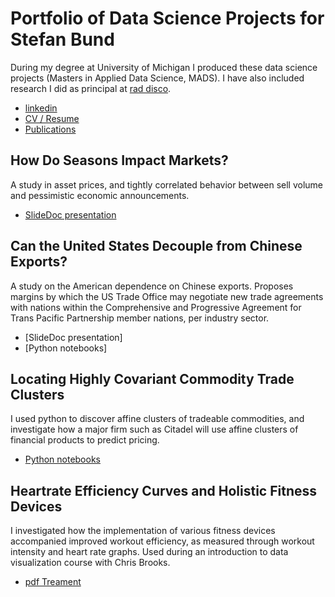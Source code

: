 # Portfolio of Data Science Projects for Stefan Bund
During my degree at University of Michigan I produced these data science projects (Masters in Applied Data Science, MADS). I have also included research I did as principal at [rad disco](http://raddisco.com).

+ [linkedin](https://www.linkedin.com/in/stefanbund/)
+ [CV / Resume](https://docs.google.com/document/d/1mwfGmW2_hfd2S1HAthxel5YC2gYLGCcM/edit?usp=sharing&ouid=108559642540650615622&rtpof=true&sd=true)
+ [Publications](http://dx.doi.org/10.2165/00822942-200403040-00008)

## How Do Seasons Impact Markets? 
A study in asset prices, and tightly correlated behavior between sell volume and pessimistic economic announcements. 
+ [SlideDoc presentation](https://github.com/stefanbund/MADSPortfolio/blob/main/04-Liang-Yau-Bund_2023winter.pptx.pdf)

## Can the United States Decouple from Chinese Exports?
A study on the American dependence on Chinese exports. Proposes margins by which the US Trade Office may negotiate new trade agreements with nations within the Comprehensive and Progressive Agreement for Trans Pacific Partnership member nations, per industry sector. 
+ [SlideDoc presentation]
+ [Python notebooks]

## Locating Highly Covariant Commodity Trade Clusters
I used python to discover affine clusters of tradeable commodities, and investigate how a major firm such as Citadel will use affine clusters of financial products to predict pricing. 
+ [Python notebooks](https://github.com/stefanbund/MADSPortfolio/blob/main/visualizing%20commodity%20clusters%20--%20bund.ipynb)

## Heartrate Efficiency Curves and Holistic Fitness Devices
I investigated how the implementation of various fitness devices accompanied improved workout efficiency, as measured through workout intensity and heart rate graphs. Used during an introduction to data visualization course with Chris Brooks. 
+ [pdf Treament](https://github.com/stefanbund/MADSPortfolio/blob/main/High%20Heart%20Rate-%20a%20Directed%20Graph%20Analysis.pdf)
